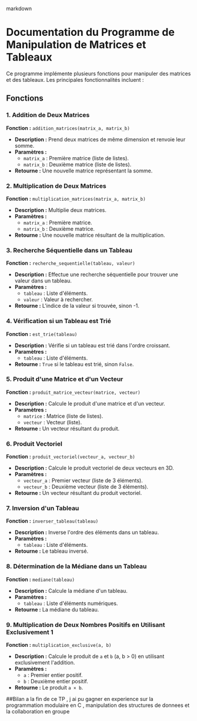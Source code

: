 markdown
# Documentation du Programme de Manipulation de Matrices et Tableaux

Ce programme implémente plusieurs fonctions pour manipuler des matrices et des tableaux. Les principales fonctionnalités incluent :

## Fonctions

### 1. Addition de Deux Matrices

**Fonction :** `addition_matrices(matrix_a, matrix_b)`

- **Description :** Prend deux matrices de même dimension et renvoie leur somme.
- **Paramètres :**
  - `matrix_a` : Première matrice (liste de listes).
  - `matrix_b` : Deuxième matrice (liste de listes).
- **Retourne :** Une nouvelle matrice représentant la somme.

### 2. Multiplication de Deux Matrices

**Fonction :** `multiplication_matrices(matrix_a, matrix_b)`

- **Description :** Multiplie deux matrices.
- **Paramètres :**
  - `matrix_a` : Première matrice.
  - `matrix_b` : Deuxième matrice.
- **Retourne :** Une nouvelle matrice résultant de la multiplication.

### 3. Recherche Séquentielle dans un Tableau

**Fonction :** `recherche_sequentielle(tableau, valeur)`

- **Description :** Effectue une recherche séquentielle pour trouver une valeur dans un tableau.
- **Paramètres :**
  - `tableau` : Liste d'éléments.
  - `valeur` : Valeur à rechercher.
- **Retourne :** L'indice de la valeur si trouvée, sinon -1.

### 4. Vérification si un Tableau est Trié

**Fonction :** `est_trie(tableau)`

- **Description :** Vérifie si un tableau est trié dans l'ordre croissant.
- **Paramètres :**
  - `tableau` : Liste d'éléments.
- **Retourne :** `True` si le tableau est trié, sinon `False`.

### 5. Produit d'une Matrice et d'un Vecteur

**Fonction :** `produit_matrice_vecteur(matrice, vecteur)`

- **Description :** Calcule le produit d'une matrice et d'un vecteur.
- **Paramètres :**
  - `matrice` : Matrice (liste de listes).
  - `vecteur` : Vecteur (liste).
- **Retourne :** Un vecteur résultant du produit.

### 6. Produit Vectoriel

**Fonction :** `produit_vectoriel(vecteur_a, vecteur_b)`

- **Description :** Calcule le produit vectoriel de deux vecteurs en 3D.
- **Paramètres :**
  - `vecteur_a` : Premier vecteur (liste de 3 éléments).
  - `vecteur_b` : Deuxième vecteur (liste de 3 éléments).
- **Retourne :** Un vecteur résultant du produit vectoriel.

### 7. Inversion d'un Tableau

**Fonction :** `inverser_tableau(tableau)`

- **Description :** Inverse l'ordre des éléments dans un tableau.
- **Paramètres :**
  - `tableau` : Liste d'éléments.
- **Retourne :** Le tableau inversé.

### 8. Détermination de la Médiane dans un Tableau

**Fonction :** `mediane(tableau)`

- **Description :** Calcule la médiane d'un tableau.
- **Paramètres :**
  - `tableau` : Liste d'éléments numériques.
- **Retourne :** La médiane du tableau.

### 9. Multiplication de Deux Nombres Positifs en Utilisant Exclusivement 1

**Fonction :** `multiplication_exclusive(a, b)`

- **Description :** Calcule le produit de `a` et `b` (a, b > 0) en utilisant exclusivement l'addition.
- **Paramètres :**
  - `a` : Premier entier positif.
  - `b` : Deuxième entier positif.
- **Retourne :** Le produit `a × b`.

##Bilan 
   a la fin de ce TP , j ai pu gagner en experience sur la programmation modulaire en C , manipulation des structures de donnees  et la collaboration en groupe 
